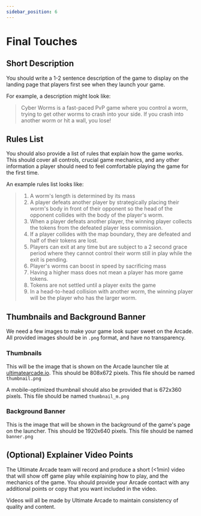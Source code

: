 ```yaml
---
sidebar_position: 6
---
```


# Final Touches

## Short Description

You should write a 1-2 sentence description of the game to display on the landing page that players first see when they launch your game.

For example, a description might look like:

> Cyber Worms is a fast-paced PvP game where you control a worm, trying to get other worms to crash into your side. If you crash into another worm or hit a wall, you lose!

## Rules List

You should also provide a list of rules that explain how the game works. This should cover all controls, crucial game mechanics, and any other information a player should need to feel comfortable playing the game for the first time.

An example rules list looks like:


> 1. A worm's length is determined by its mass
> 2. A player defeats another player by strategically placing their worm's body in front of their opponent so the head of the opponent collides with the body of the player's worm.
> 3. When a player defeats another player, the winning player collects the tokens from the defeated player less commission.
> 4. If a player collides with the map boundary, they are defeated and half of their tokens are lost.
> 5. Players can exit at any time but are subject to a 2 second grace period where they cannot control their worm still in play while the exit is pending.
> 6. Player's worms can boost in speed by sacrificing mass
> 7. Having a higher mass does not mean a player has more game tokens.
> 8. Tokens are not settled until a player exits the game
> 9. In a head-to-head collision with another worm, the winning player will be the player who has the larger worm.

## Thumbnails and Background Banner

We need a few images to make your game look super sweet on the Arcade. All provided images should be in `.png` format, and have no transparency.

### Thumbnails

This will be the image that is shown on the Arcade launcher tile at [ultimatearcade.io](ultimatearcade.io). This should be 808x672 pixels. This file should be named `thumbnail.png`

A mobile-optimized thumbnail should also be provided that is 672x360 pixels. This file should be named `thumbnail_m.png`

### Background Banner

This is the image that will be shown in the background of the game's page on the launcher. This should be 1920x640 pixels. This file should be named `banner.png`

## (Optional) Explainer Video Points

The Ultimate Arcade team will record and produce a short (<1min) video that will show off game play while explaining how to play, and the mechanics of the game. You should provide your Arcade contact with any additional points or copy that you want included in the video.

Videos will all be made by Ultimate Arcade to maintain consistency of quality and content.
